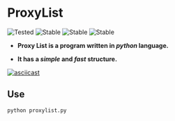 # ProxyList
![Tested](https://img.shields.io/badge/Supported%20OS-Linux%2FWindows-brightgreengreen.svg)
![Stable](https://img.shields.io/badge/Release-Stable-orange.svg)
![Stable](https://camo.githubusercontent.com/cd04b13c3f072769ca8bd150219f22173ab8ff38/68747470733a2f2f696d672e736869656c64732e696f2f62616467652f4c6963656e73652d4c47504c253230322e302d626c75652e737667)
![Stable](https://camo.githubusercontent.com/faa3ae76249ad98eb692f2796d5c5d9d6fd2e8c6/68747470733a2f2f696d672e736869656c64732e696f2f707970692f707976657273696f6e732f746564616e612e737667)

 * **Proxy List is a program written in *python* language.**

 * **It has a *simple* and *fast* structure.**

[![asciicast](https://i.ibb.co/0j3T4sQ/ascii.png)](https://asciinema.org/a/8UpUVOVqbzFh1DixfarGBD1Ur)

## Use

`python proxylist.py`
